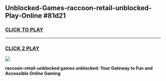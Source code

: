 
## Unblocked-Games-raccoon-retail-unblocked-Play-Online #81d21
<h3>
<a href="https://news.freeplayer.one?title=raccoon-retail-unblocked&ref=3">CLICK TO PLAY</a></h3>
<hr>

<h3>
<a href="https://news.freeplayer.one?title=raccoon-retail-unblocked&ref=3">CLICK 2 PLAY</a>
  
</h3>

<a href="https://news.freeplayer.one?title=raccoon-retail-unblocked&ref=3"><img src="https://clearcache.store/games.png"></a>


**raccoon-retail-unblocked games unblocked: Your Gateway to Fun and Accessible Online Gaming**
